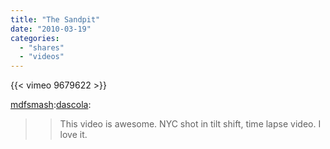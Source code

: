 ```yaml
---
title: "The Sandpit"
date: "2010-03-19"
categories:
  - "shares"
  - "videos"
---
```


{{< vimeo 9679622 >}}

[mdfsmash](http://www.mdfsmash.com/post/411609117/dascola-this-video-is-awesome-nyc-shot-in-tilt):[dascola](http://dascola.tumblr.com/post/411579234/this-video-is-awesome-nyc-shot-in-tilt-shift):

> > This video is awesome. NYC shot in tilt shift, time lapse video. I love it.
